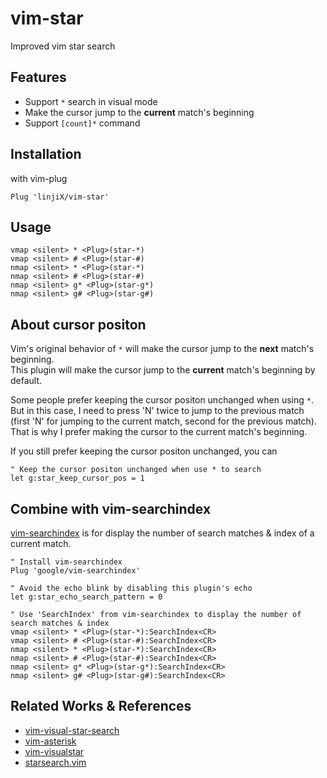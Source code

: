 # vim-star

Improved vim star search

## Features

-   Support `*` search in visual mode
-   Make the cursor jump to the **current** match's beginning
-   Support `[count]*` command

## Installation

with vim-plug

```vim
Plug 'linjiX/vim-star'
```

## Usage

```vim
vmap <silent> * <Plug>(star-*)
vmap <silent> # <Plug>(star-#)
nmap <silent> * <Plug>(star-*)
nmap <silent> # <Plug>(star-#)
nmap <silent> g* <Plug>(star-g*)
nmap <silent> g# <Plug>(star-g#)
```

## About cursor positon

Vim's original behavior of `*` will make the cursor jump to the **next** match's beginning.  
This plugin will make the cursor jump to the **current** match's beginning by default.

Some people prefer keeping the cursor positon unchanged when using `*`.  
But in this case, I need to press 'N' twice to jump to the previous match
(first 'N' for jumping to the current match, second for the previous match).  
That is why I prefer making the cursor to the current match's beginning.

If you still prefer keeping the cursor positon unchanged, you can

```vim
" Keep the cursor positon unchanged when use * to search
let g:star_keep_cursor_pos = 1
```

## Combine with vim-searchindex

[vim-searchindex](https://github.com/google/vim-searchindex) is for display the number of search matches & index of a current match.

```vim
" Install vim-searchindex
Plug 'google/vim-searchindex'
```

```vim
" Avoid the echo blink by disabling this plugin's echo
let g:star_echo_search_pattern = 0

" Use 'SearchIndex' from vim-searchindex to display the number of search matches & index
vmap <silent> * <Plug>(star-*):SearchIndex<CR>
vmap <silent> # <Plug>(star-#):SearchIndex<CR>
nmap <silent> * <Plug>(star-*):SearchIndex<CR>
nmap <silent> # <Plug>(star-#):SearchIndex<CR>
nmap <silent> g* <Plug>(star-g*):SearchIndex<CR>
nmap <silent> g# <Plug>(star-g#):SearchIndex<CR>
```

## Related Works & References

-   [vim-visual-star-search](https://github.com/bronson/vim-visual-star-search)
-   [vim-asterisk](https://github.com/haya14busa/vim-asterisk)
-   [vim-visualstar](https://github.com/thinca/vim-visualstar)
-   [starsearch.vim](https://github.com/darfink/starsearch.vim)
